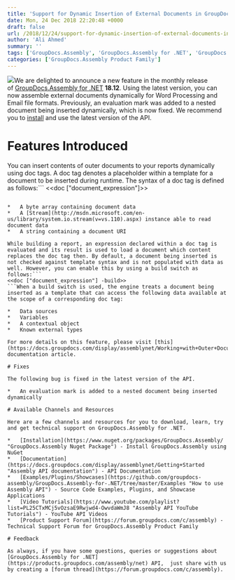 ```yaml
---
title: 'Support for Dynamic Insertion of External Documents in GroupDocs.Assembly for .NET 18.12'
date: Mon, 24 Dec 2018 22:20:48 +0000
draft: false
url: /2018/12/24/support-for-dynamic-insertion-of-external-documents-in-groupdocs.assembly-for-.net-18.12/
author: 'Ali Ahmed'
summary: ''
tags: ['GroupDocs.Assembly', 'GroupDocs.Assembly for .NET', 'GroupDocs.Assembly for .NET Releases']
categories: ['GroupDocs.Assembly Product Family']
---
```


![](http://blog.groupdocs.com/wp-content/uploads/sites/4/2017/04/groupdocs-assembly-net.png)We are delighted to announce a new feature in the monthly release of [GroupDocs.Assembly for .NET](https://products.groupdocs.com/assembly/net) **18.12**. Using the latest version, you can now assemble external documents dynamically for Word Processing and Email file formats. Previously, an evaluation mark was added to a nested document being inserted dynamically, which is now fixed. We recommend you to [install](https://www.nuget.org/packages/GroupDocs.Assembly/) and use the latest version of the API.

# Features Introduced

You can insert contents of outer documents to your reports dynamically using doc tags. A doc tag denotes a placeholder within a template for a document to be inserted during runtime. The syntax of a doc tag is defined as follows:```
<<doc ["document_expression"]>> 
```An expression declared within a doc tag is used by the engine to load a document to be inserted during runtime. The expression must return a value of one of the following types:

*   A byte array containing document data
*   A [Stream](http://msdn.microsoft.com/en-us/library/system.io.stream(v=vs.110).aspx) instance able to read document data
*   A string containing a document URI

While building a report, an expression declared within a doc tag is evaluated and its result is used to load a document which content replaces the doc tag then. By default, a document being inserted is not checked against template syntax and is not populated with data as well. However, you can enable this by using a build switch as follows:```
<<doc ["document_expression"] -build>> 
```When a build switch is used, the engine treats a document being inserted as a template that can access the following data available at the scope of a corresponding doc tag:

*   Data sources
*   Variables
*   A contextual object
*   Known external types

For more details on this feature, please visit [this](https://docs.groupdocs.com/display/assemblynet/Working+with+Outer+Document+Insertion) documentation article.

# Fixes

The following bug is fixed in the latest version of the API.

*   An evaluation mark is added to a nested document being inserted dynamically

# Available Channels and Resources

Here are a few channels and resources for you to download, learn, try and get technical support on GroupDocs.Assembly for .NET.

*   [Installation](https://www.nuget.org/packages/GroupDocs.Assembly/ "GroupDocs.Assembly Nuget Package") - Install GroupDocs.Assembly using NuGet
*   [Documentation](https://docs.groupdocs.com/display/assemblynet/Getting+Started "Assembly API documentation") - API Documentation
*   [Examples/Plugins/Showcases](https://github.com/groupdocs-assembly/GroupDocs.Assembly-for-.NET/tree/master/Examples "How to use Assembly API") - Source Code Examples, Plugins, and Showcase Applications
*   [Video Tutorials](https://www.youtube.com/playlist?list=PL25CTxMCj5vOzsaE9Rwjwd4-OwvdaWmJ8 "Assembly API YouTube Tutorials") - YouTube API Videos
*   [Product Support Forum](https://forum.groupdocs.com/c/assembly) - Technical Support Forum for GroupDocs.Assembly Product Family

# Feedback

As always, if you have some questions, queries or suggestions about [GroupDocs.Assembly for .NET](https://products.groupdocs.com/assembly/net) API,  just share with us by creating a [forum thread](https://forum.groupdocs.com/c/assembly).





